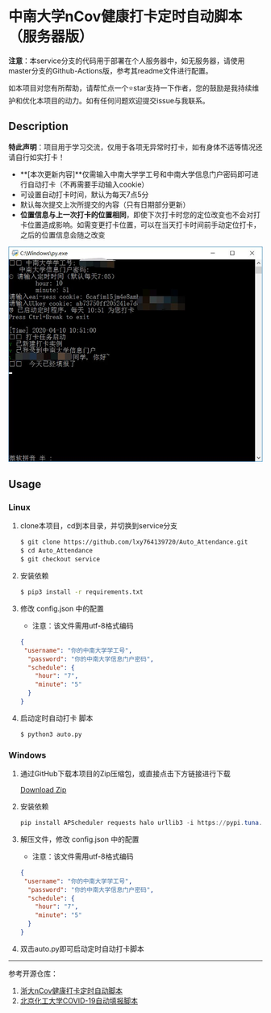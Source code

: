 # 中南大学nCov健康打卡定时自动脚本（服务器版）

**注意**：本service分支的代码用于部署在个人服务器中，如无服务器，请使用master分支的Github-Actions版，参考其readme文件进行配置。

如本项目对您有所帮助，请帮忙点一个⭐star支持一下作者，您的鼓励是我持续维护和优化本项目的动力。如有任何问题欢迎提交issue与我联系。

## Description

**特此声明**：项目用于学习交流，仅用于各项无异常时打卡，如有身体不适等情况还请自行如实打卡！

* **[本次更新内容]**仅需输入中南大学学工号和中南大学信息门户密码即可进行自动打卡（不再需要手动输入cookie）
* 可设置自动打卡时间，默认为每天7点5分
* 默认每次提交上次所提交的内容（只有日期部分更新）
* **位置信息与上一次打卡的位置相同**，即使下次打卡时您的定位改变也不会对打卡位置造成影响。如需变更打卡位置，可以在当天打卡时间前手动定位打卡，之后的位置信息会随之改变

![](https://raw.githubusercontent.com/lxy764139720/Figurebed/master/img/20200410105518.jpg)

## Usage

### Linux

1. clone本项目，cd到本目录，并切换到service分支
    ```bash
    $ git clone https://github.com/lxy764139720/Auto_Attendance.git
    $ cd Auto_Attendance
    $ git checkout service
    ```
    
2. 安装依赖

    ```bash
    $ pip3 install -r requirements.txt
    ```

3. 修改 config.json 中的配置
  
    * 注意：该文件需用utf-8格式编码
    
    ```Json
    {
     "username": "你的中南大学学工号",
      "password": "你的中南大学信息门户密码",
      "schedule": {
        "hour": "7",
        "minute": "5"
      }
    }
    ```

4. 启动定时自动打卡 脚本

   ```bash
   $ python3 auto.py
   ```

### Windows

1. 通过GitHub下载本项目的Zip压缩包，或直接点击下方链接进行下载

   [Download Zip](https://github.com/lxy764139720/Auto_Attendance/archive/master.zip)

2. 安装依赖

   ```powershell
   pip install APScheduler requests halo urllib3 -i https://pypi.tuna.tsinghua.edu.cn/simple
   ```

3. 解压文件，修改 config.json 中的配置
    * 注意：该文件需用utf-8格式编码

   ```Json
   {
    "username": "你的中南大学学工号",
     "password": "你的中南大学信息门户密码",
     "schedule": {
       "hour": "7",
       "minute": "5"
     }
   }
   ```

4. 双击auto.py即可启动定时自动打卡脚本

---

参考开源仓库：

1. [浙大nCov健康打卡定时自动脚本](https://github.com/Tishacy/ZJU-nCov-Hitcarder)
2. [北京化工大学COVID-19自动填报脚本](https://github.com/W0n9/BUCT_nCoV_Report)
